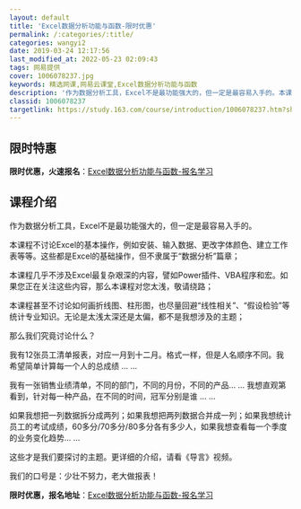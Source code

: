 ```yaml
---
layout: default
title: 'Excel数据分析功能与函数-限时优惠'
permalink: /:categories/:title/
categories: wangyi2
date: 2019-03-24 12:17:56
last_modified_at: 2022-05-23 02:09:43
tags: 网易提供
cover: 1006078237.jpg
keywords: 精选网课,网易云课堂,Excel数据分析功能与函数
description: '作为数据分析工具，Excel不是最功能强大的，但一定是最容易入手的。本课程不讨论Excel的基本操作，例如安装、输入数据'
classid: 1006078237
targetlink: https://study.163.com/course/introduction/1006078237.htm?share=1&shareId=1025206652&utm_campaign=share&utm_medium=iphoneShare&utm_source=&utm_u=1025206652
---
```


## 限时特惠

**限时优惠，火速报名**：[Excel数据分析功能与函数-报名学习](https://study.163.com/course/introduction/1006078237.htm?share=1&shareId=1025206652&utm_campaign=share&utm_medium=iphoneShare&utm_source=&utm_u=1025206652)

## 课程介绍

作为数据分析工具，Excel不是最功能强大的，但一定是最容易入手的。



本课程不讨论Excel的基本操作，例如安装、输入数据、更改字体颜色、建立工作表等等。这些都是Excel的基础操作，但不隶属于“数据分析”篇章；



本课程几乎不涉及Excel最复杂艰深的内容，譬如Power插件、VBA程序和宏。如果您正在关注这些内容，那么本课程对您太浅，敬请绕路；



本课程甚至不讨论如何画折线图、柱形图，也尽量回避“线性相关”、“假设检验”等统计专业知识。无论是太浅太深还是太偏，都不是我想涉及的主题；



那么我们究竟讨论什么？



我有12张员工清单报表，对应一月到十二月。格式一样，但是人名顺序不同。我希望简单计算每一个人的总成绩 ... ...



我有一张销售业绩清单，不同的部门，不同的月份，不同的产品... ... 我想直观第看到，针对每一种产品，在不同的时间，冠军分别是谁 ... ...



如果我想把一列数据拆分成两列；如果我想把两列数据合并成一列；如果我想统计员工的考试成绩，60多分/70多分/80多分各有多少人，如果我想查看每一个季度的业务变化趋势... ...



这些才是我们要探讨的主题。更详细的介绍，请看《导言》视频。



我们的口号是：少壮不努力，老大做报表！

**限时优惠，报名地址**：[Excel数据分析功能与函数-报名学习](https://study.163.com/course/introduction/1006078237.htm?share=1&shareId=1025206652&utm_campaign=share&utm_medium=iphoneShare&utm_source=&utm_u=1025206652)

